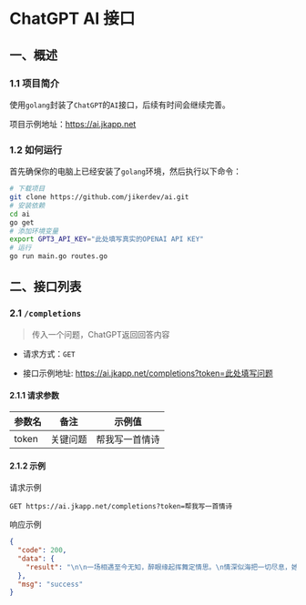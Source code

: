 # ChatGPT AI 接口

## 一、概述

### 1.1 项目简介

使用`golang`封装了`ChatGPT`的`AI`接口，后续有时间会继续完善。

项目示例地址：<https://ai.jkapp.net>

### 1.2 如何运行

首先确保你的电脑上已经安装了`golang`环境，然后执行以下命令：

```bash
# 下载项目
git clone https://github.com/jikerdev/ai.git
# 安装依赖
cd ai
go get
# 添加环境变量
export GPT3_API_KEY="此处填写真实的OPENAI API KEY"
# 运行
go run main.go routes.go
```

## 二、接口列表

### 2.1 `/completions`

> 传入一个问题，ChatGPT返回回答内容

- 请求方式：`GET`

- 接口示例地址: <https://ai.jkapp.net/completions?token=此处填写问题>

#### 2.1.1 请求参数

| 参数名 |   备注   |     示例值     |
| ------ | -------- | -------------- |
| token  | 关键问题 | 帮我写一首情诗 |

#### 2.1.2 示例

请求示例

```text
GET https://ai.jkapp.net/completions?token=帮我写一首情诗
```

响应示例

```json
{
  "code": 200,
  "data": {
    "result": "\n\n一场相遇至今无知，醉眼缘起挥舞定情思。\n情深似海把一切尽息，她内心惊喜不再深沉。\n多少春风吹凉秋雨，她笑容照亮心间梦想。\n轻声唤慰彩虹般安抚，爱的芬芳于心里发酵。\n岁月静好两情相伴，彼此从此甜蜜于心田。"
  },
  "msg": "success"
}
```
